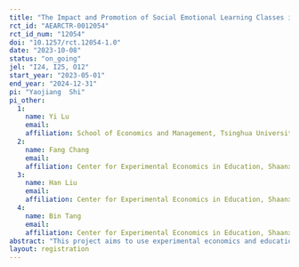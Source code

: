 ```yaml
---
title: "The Impact and Promotion of Social Emotional Learning Classes in Rural Schools of China"
rct_id: "AEARCTR-0012054"
rct_id_num: "12054"
doi: "10.1257/rct.12054-1.0"
date: "2023-10-08"
status: "on_going"
jel: "I24, I25, O12"
start_year: "2023-05-01"
end_year: "2024-12-31"
pi: "Yaojiang  Shi"
pi_other:
  1:
    name: Yi Lu
    email: 
    affiliation: School of Economics and Management, Tsinghua University, Beijing, China
  2:
    name: Fang Chang
    email: 
    affiliation: Center for Experimental Economics in Education, Shaanxi Normal University, Xi’an, China
  3:
    name: Han Liu
    email: 
    affiliation: Center for Experimental Economics in Education, Shaanxi Normal University, Xi’an, China
  4:
    name: Bin Tang
    email: 
    affiliation: Center for Experimental Economics in Education, Shaanxi Normal University, Xi’an, China
abstract: "This project aims to use experimental economics and educational science to improve students’ social emotional development in rural areas by conducting social and emotional learning courses in rural primary schools. The project will use randomized controlled trials (RCTs) to evaluate the impact of social emotional learning (SEL) classes on students’ self-awareness, self-esteem, psychological health, interpersonal relationships, behavior problems, and psychological pressures. In the treatment arm, rural class teachers (without requirement on psychology background) will be given a 2-day training on SEL every semester and then asked to teach SEL classes to rural students once every week in consecutive semesters. The control group will not receive any treatment. This project aims to compare the effects of the intervention relative to the control group."
layout: registration
---
```



